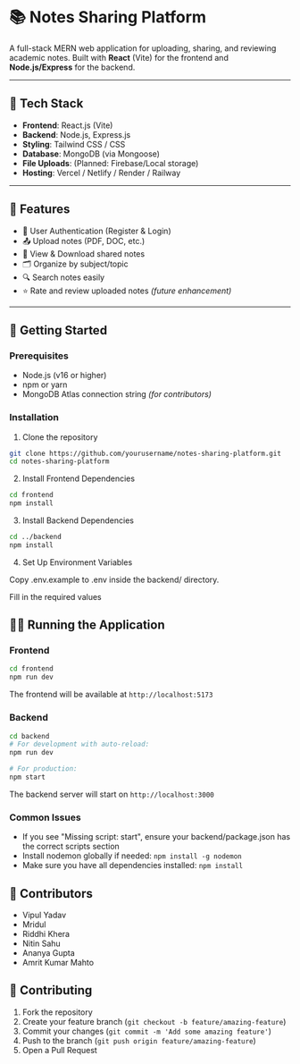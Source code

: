 # 📚 Notes Sharing Platform

A full-stack MERN web application for uploading, sharing, and reviewing academic notes. Built with **React** (Vite) for the frontend and **Node.js/Express** for the backend.

---

## 🔧 Tech Stack

- **Frontend**: React.js (Vite)
- **Backend**: Node.js, Express.js
- **Styling**: Tailwind CSS / CSS
- **Database**: MongoDB (via Mongoose)
- **File Uploads**: (Planned: Firebase/Local storage)
- **Hosting**: Vercel / Netlify / Render / Railway

---

## 📸 Features

- 🔐 User Authentication (Register & Login)
- 📤 Upload notes (PDF, DOC, etc.)
- 📁 View & Download shared notes
- 🗂️ Organize by subject/topic
- 🔍 Search notes easily
- ⭐ Rate and review uploaded notes _(future enhancement)_

---

## 🚀 Getting Started

### Prerequisites

- Node.js (v16 or higher)
- npm or yarn
- MongoDB Atlas connection string _(for contributors)_

### Installation

1. Clone the repository

```bash
git clone https://github.com/yourusername/notes-sharing-platform.git
cd notes-sharing-platform
```

2. Install Frontend Dependencies

```bash
cd frontend
npm install
```

3. Install Backend Dependencies

```bash
cd ../backend
npm install
```

4. Set Up Environment Variables

Copy .env.example to .env inside the backend/ directory.

Fill in the required values

## 🏃‍♂️ Running the Application

### Frontend

```bash
cd frontend
npm run dev
```

The frontend will be available at `http://localhost:5173`

### Backend

```bash
cd backend
# For development with auto-reload:
npm run dev

# For production:
npm start
```

The backend server will start on `http://localhost:3000`

### Common Issues

- If you see "Missing script: start", ensure your backend/package.json has the correct scripts section
- Install nodemon globally if needed: `npm install -g nodemon`
- Make sure you have all dependencies installed: `npm install`

## 🤝 Contributors

- Vipul Yadav
- Mridul
- Riddhi Khera
- Nitin Sahu
- Ananya Gupta
- Amrit Kumar Mahto

## 🤝 Contributing

1. Fork the repository
2. Create your feature branch (`git checkout -b feature/amazing-feature`)
3. Commit your changes (`git commit -m 'Add some amazing feature'`)
4. Push to the branch (`git push origin feature/amazing-feature`)
5. Open a Pull Request


